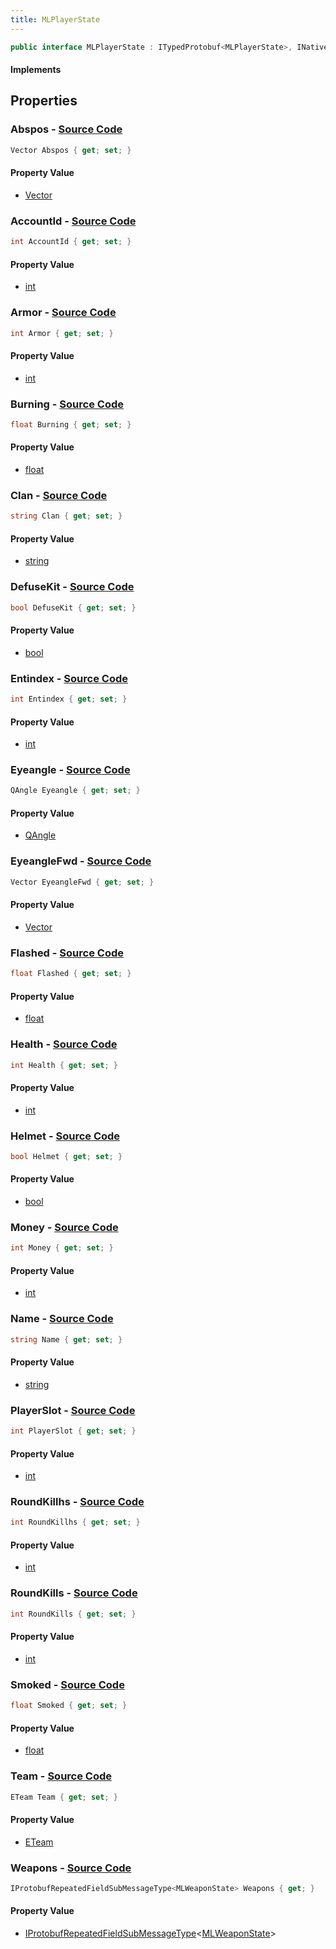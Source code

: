 ```yaml
---
title: MLPlayerState
---
```


```csharp
public interface MLPlayerState : ITypedProtobuf<MLPlayerState>, INativeHandle
```

#### Implements

## Properties

### **Abspos** - [Source Code](https://github.com/swiftly-solution/swiftlys2/blob/main/managed/src/SwiftlyS2.Generated/Protobufs/Interfaces/MLPlayerState.cs#L31)

```csharp
Vector Abspos { get; set; }
```

#### Property Value

- [Vector](/docs/api/shared/natives/vector)

### **AccountId** - [Source Code](https://github.com/swiftly-solution/swiftlys2/blob/main/managed/src/SwiftlyS2.Generated/Protobufs/Interfaces/MLPlayerState.cs#L13)

```csharp
int AccountId { get; set; }
```

#### Property Value

- [int](https://learn.microsoft.com/dotnet/api/system.int32)

### **Armor** - [Source Code](https://github.com/swiftly-solution/swiftlys2/blob/main/managed/src/SwiftlyS2.Generated/Protobufs/Interfaces/MLPlayerState.cs#L43)

```csharp
int Armor { get; set; }
```

#### Property Value

- [int](https://learn.microsoft.com/dotnet/api/system.int32)

### **Burning** - [Source Code](https://github.com/swiftly-solution/swiftlys2/blob/main/managed/src/SwiftlyS2.Generated/Protobufs/Interfaces/MLPlayerState.cs#L61)

```csharp
float Burning { get; set; }
```

#### Property Value

- [float](https://learn.microsoft.com/dotnet/api/system.single)

### **Clan** - [Source Code](https://github.com/swiftly-solution/swiftlys2/blob/main/managed/src/SwiftlyS2.Generated/Protobufs/Interfaces/MLPlayerState.cs#L25)

```csharp
string Clan { get; set; }
```

#### Property Value

- [string](https://learn.microsoft.com/dotnet/api/system.string)

### **DefuseKit** - [Source Code](https://github.com/swiftly-solution/swiftlys2/blob/main/managed/src/SwiftlyS2.Generated/Protobufs/Interfaces/MLPlayerState.cs#L67)

```csharp
bool DefuseKit { get; set; }
```

#### Property Value

- [bool](https://learn.microsoft.com/dotnet/api/system.boolean)

### **Entindex** - [Source Code](https://github.com/swiftly-solution/swiftlys2/blob/main/managed/src/SwiftlyS2.Generated/Protobufs/Interfaces/MLPlayerState.cs#L19)

```csharp
int Entindex { get; set; }
```

#### Property Value

- [int](https://learn.microsoft.com/dotnet/api/system.int32)

### **Eyeangle** - [Source Code](https://github.com/swiftly-solution/swiftlys2/blob/main/managed/src/SwiftlyS2.Generated/Protobufs/Interfaces/MLPlayerState.cs#L34)

```csharp
QAngle Eyeangle { get; set; }
```

#### Property Value

- [QAngle](/docs/api/shared/natives/qangle)

### **EyeangleFwd** - [Source Code](https://github.com/swiftly-solution/swiftlys2/blob/main/managed/src/SwiftlyS2.Generated/Protobufs/Interfaces/MLPlayerState.cs#L37)

```csharp
Vector EyeangleFwd { get; set; }
```

#### Property Value

- [Vector](/docs/api/shared/natives/vector)

### **Flashed** - [Source Code](https://github.com/swiftly-solution/swiftlys2/blob/main/managed/src/SwiftlyS2.Generated/Protobufs/Interfaces/MLPlayerState.cs#L46)

```csharp
float Flashed { get; set; }
```

#### Property Value

- [float](https://learn.microsoft.com/dotnet/api/system.single)

### **Health** - [Source Code](https://github.com/swiftly-solution/swiftlys2/blob/main/managed/src/SwiftlyS2.Generated/Protobufs/Interfaces/MLPlayerState.cs#L40)

```csharp
int Health { get; set; }
```

#### Property Value

- [int](https://learn.microsoft.com/dotnet/api/system.int32)

### **Helmet** - [Source Code](https://github.com/swiftly-solution/swiftlys2/blob/main/managed/src/SwiftlyS2.Generated/Protobufs/Interfaces/MLPlayerState.cs#L64)

```csharp
bool Helmet { get; set; }
```

#### Property Value

- [bool](https://learn.microsoft.com/dotnet/api/system.boolean)

### **Money** - [Source Code](https://github.com/swiftly-solution/swiftlys2/blob/main/managed/src/SwiftlyS2.Generated/Protobufs/Interfaces/MLPlayerState.cs#L52)

```csharp
int Money { get; set; }
```

#### Property Value

- [int](https://learn.microsoft.com/dotnet/api/system.int32)

### **Name** - [Source Code](https://github.com/swiftly-solution/swiftlys2/blob/main/managed/src/SwiftlyS2.Generated/Protobufs/Interfaces/MLPlayerState.cs#L22)

```csharp
string Name { get; set; }
```

#### Property Value

- [string](https://learn.microsoft.com/dotnet/api/system.string)

### **PlayerSlot** - [Source Code](https://github.com/swiftly-solution/swiftlys2/blob/main/managed/src/SwiftlyS2.Generated/Protobufs/Interfaces/MLPlayerState.cs#L16)

```csharp
int PlayerSlot { get; set; }
```

#### Property Value

- [int](https://learn.microsoft.com/dotnet/api/system.int32)

### **RoundKillhs** - [Source Code](https://github.com/swiftly-solution/swiftlys2/blob/main/managed/src/SwiftlyS2.Generated/Protobufs/Interfaces/MLPlayerState.cs#L58)

```csharp
int RoundKillhs { get; set; }
```

#### Property Value

- [int](https://learn.microsoft.com/dotnet/api/system.int32)

### **RoundKills** - [Source Code](https://github.com/swiftly-solution/swiftlys2/blob/main/managed/src/SwiftlyS2.Generated/Protobufs/Interfaces/MLPlayerState.cs#L55)

```csharp
int RoundKills { get; set; }
```

#### Property Value

- [int](https://learn.microsoft.com/dotnet/api/system.int32)

### **Smoked** - [Source Code](https://github.com/swiftly-solution/swiftlys2/blob/main/managed/src/SwiftlyS2.Generated/Protobufs/Interfaces/MLPlayerState.cs#L49)

```csharp
float Smoked { get; set; }
```

#### Property Value

- [float](https://learn.microsoft.com/dotnet/api/system.single)

### **Team** - [Source Code](https://github.com/swiftly-solution/swiftlys2/blob/main/managed/src/SwiftlyS2.Generated/Protobufs/Interfaces/MLPlayerState.cs#L28)

```csharp
ETeam Team { get; set; }
```

#### Property Value

- [ETeam](/docs/api/shared/protobufdefinitions/eteam)

### **Weapons** - [Source Code](https://github.com/swiftly-solution/swiftlys2/blob/main/managed/src/SwiftlyS2.Generated/Protobufs/Interfaces/MLPlayerState.cs#L70)

```csharp
IProtobufRepeatedFieldSubMessageType<MLWeaponState> Weapons { get; }
```

#### Property Value

- [IProtobufRepeatedFieldSubMessageType](/docs/api/shared/netmessages/iprotobufrepeatedfieldsubmessagetype-1)<[MLWeaponState](/docs/api/shared/protobufdefinitions/mlweaponstate)>

